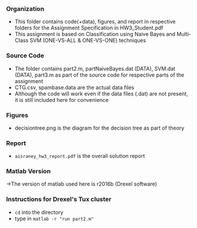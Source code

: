 ### Organization
* This folder contains code(+data), figures, and report in respective folders for the Assignment Specification in HW3_Student.pdf 
* This assignment is based on Classification using Naive Bayes and Multi-Class SVM (ONE-VS-ALL & ONE-VS-ONE) techniques

### Source Code
* The folder contains part2.m, partNaiveBayes.dat (DATA), SVM.dat (DATA), part3.m as part of the source code for respective parts of the assignment
* CTG.csv, spambase.data are the actual data files
* Although the code will work even if the data files (.dat) are not present, it is still included here for convenience

### Figures
* decisiontree.png is the diagram for the decision tree as part of theory

### Report
* `aisraney_hw3_report.pdf` is the overall solution report

### Matlab Version
->The version of matlab used here is r2016b (Drexel software)

### Instructions for Drexel's Tux cluster
* `cd` into the directory
* type in `matlab -r "run part2.m"`
